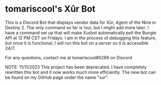 # tomariscool's Xûr Bot

This is a Discord Bot that displays vendor data for Xûr, Agent of the Nine in Destiny 2.
The only command so far is !xur, but I might add more later.
I have a command set up that will make Xurbot automatically poll the Bungie API at 12 PM CST on Fridays. I am in the process of debugging this feature, but once it is functional, I will run this bot on a server so it is accessible 24/7.

For any questions, contact me at tomariscool#0289 on Discord

NOTE: 11/11/2023
This project has been deprecated. I have completely rewritten this bot and it now works much more efficiently. The new bot can be found on my GitHub page under the name "xur". 
